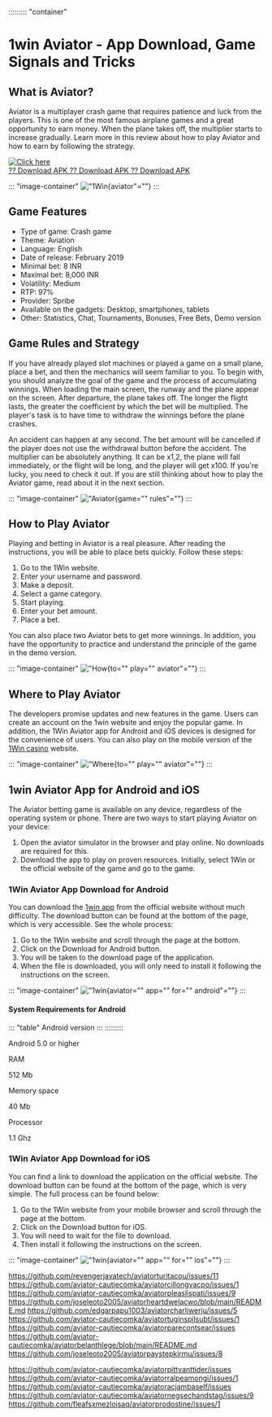 ::::::::: \"container\"
# 1win Aviator - App Download, Game Signals and Tricks

## What is Aviator?

Aviator is a multiplayer crash game that requires patience and luck from
the players. This is one of the most famous airplane games and a great
opportunity to earn money. When the plane takes off, the multiplier
starts to increase gradually. Learn more in this review about how to
play Aviator and how to earn by following the strategy.

[![Click
here](https://readscoops.com/wp-content/uploads/2023/03/Readscoop-aviator-1-1.jpg)](https://traff.sbs/deff)\
[?? Download APK ?? Download APK ?? Download
APK](https://traff.sbs/deff)

::: \"image-container\"
!["1Win](\%22https://1win.pro.in/wp-content/uploads/2023/03/aviator-header.webp\%22){aviator"=""}
:::

## Game Features

-   Type of game: Crash game
-   Theme: Aviation
-   Language: English
-   Date of release: February 2019
-   Minimal bet: 8 INR
-   Maximal bet: 8,000 INR
-   Volatility: Medium
-   RTP: 97%
-   Provider: Spribe
-   Available on the gadgets: Desktop, smartphones, tablets
-   Other: Statistics, Chat, Tournaments, Bonuses, Free Bets, Demo
    version

## Game Rules and Strategy

If you have already played slot machines or played a game on a small
plane, place a bet, and then the mechanics will seem familiar to you. To
begin with, you should analyze the goal of the game and the process of
accumulating winnings. When loading the main screen, the runway and the
plane appear on the screen. After departure, the plane takes off. The
longer the flight lasts, the greater the coefficient by which the bet
will be multiplied. The player's task is to have time to withdraw the
winnings before the plane crashes.

An accident can happen at any second. The bet amount will be cancelled
if the player does not use the withdrawal button before the accident.
The multiplier can be absolutely anything. It can be x1,2, the plane
will fall immediately, or the flight will be long, and the player will
get x100. If you're lucky, you need to check it out. If you are still
thinking about how to play the Aviator game, read about it in the next
section.

::: \"image-container\"
!["Aviator](\%22https://1win.pro.in/wp-content/uploads/2023/03/aviator-rules.webp\%22){game=""
rules"=""}
:::

## How to Play Aviator

Playing and betting in Aviator is a real pleasure. After reading the
instructions, you will be able to place bets quickly. Follow these
steps:

1.  Go to the 1Win website.
2.  Enter your username and password.
3.  Make a deposit.
4.  Select a game category.
5.  Start playing.
6.  Enter your bet amount.
7.  Place a bet.

You can also place two Aviator bets to get more winnings. In addition,
you have the opportunity to practice and understand the principle of the
game in the demo version.

::: \"image-container\"
!["How](\%22https://1win.pro.in/wp-content/uploads/2023/03/aviator-how-play.webp\%22){to=""
play="" aviator"=""}
:::

## Where to Play Aviator

The developers promise updates and new features in the game. Users can
create an account on the 1win website and enjoy the popular game. In
addition, the 1Win Aviator app for Android and iOS devices is designed
for the convenience of users. You can also play on the mobile version of
the [1Win casino](\%22https://1win.pro.in/casino/\%22) website.

::: \"image-container\"
!["Where](\%22https://1win.pro.in/wp-content/uploads/2023/03/aviator-where-play.webp\%22){to=""
play="" aviator"=""}
:::

## 1win Aviator App for Android and iOS

The Aviator betting game is available on any device, regardless of the
operating system or phone. There are two ways to start playing Aviator
on your device:

1.  Open the aviator simulator in the browser and play online. No
    downloads are required for this.
2.  Download the app to play on proven resources. Initially, select 1Win
    or the official website of the game and go to the game.

### 1Win Aviator App Download for Android

You can download the [1win app](\%22https://1win.pro.in/app/\%22) from
the official website without much difficulty. The download button can be
found at the bottom of the page, which is very accessible. See the whole
process:

1.  Go to the 1Win website and scroll through the page at the bottom.
2.  Click on the Download for Android button.
3.  You will be taken to the download page of the application.
4.  When the file is downloaded, you will only need to install it
    following the instructions on the screen.

::: \"image-container\"
!["1win](\%22https://1win.pro.in/wp-content/uploads/2023/03/aviator-android.webp\%22){aviator=""
app="" for="" android"=""}
:::

#### System Requirements for Android

::: \"table\"
Android version
:::
:::::::::

Android 5.0 or higher

RAM

512 Mb

Memory space

40 Mb

Processor

1.1 Ghz

### 1Win Aviator App Download for iOS

You can find a link to download the application on the official website.
The download button can be found at the bottom of the page, which is
very simple. The full process can be found below:

1.  Go to the 1Win website from your mobile browser and scroll through
    the page at the bottom.
2.  Click on the Download button for iOS.
3.  You will need to wait for the file to download.
4.  Then install it following the instructions on the screen.

::: \"image-container\"
!["1win](\%22https://1win.pro.in/wp-content/uploads/2023/03/aviator-ios.webp\%22){aviator=""
app="" for="" ios"=""}
:::

https://github.com/revengerjavatech/aviatorturitacou/issues/11
https://github.com/aviator-cautiecomka/aviatorcillongvacpo/issues/1
https://github.com/aviator-cautiecomka/aviatorpleaslispati/issues/9
https://github.com/joseleoto2005/aviatorheartdwelacwo/blob/main/README.md
https://github.com/edgarpapu1003/aviatorcharliwerju/issues/5
https://github.com/aviator-cautiecomka/aviatortuginspilsubt/issues/1
https://github.com/aviator-cautiecomka/aviatorparecontsear/issues
https://github.com/aviator-cautiecomka/aviatorbelanthlege/blob/main/README.md
https://github.com/joseleoto2005/aviatorpaystepkirmu/issues/8

https://github.com/aviator-cautiecomka/aviatorpittvanttider/issues
https://github.com/aviator-cautiecomka/aviatorralpeamongi/issues/1
https://github.com/aviator-cautiecomka/aviatoracjambaself/issues
https://github.com/aviator-cautiecomka/aviatornegsechandstag/issues/9
https://github.com/fleafsxmezloisaq/aviatorprodostine/issues/1

